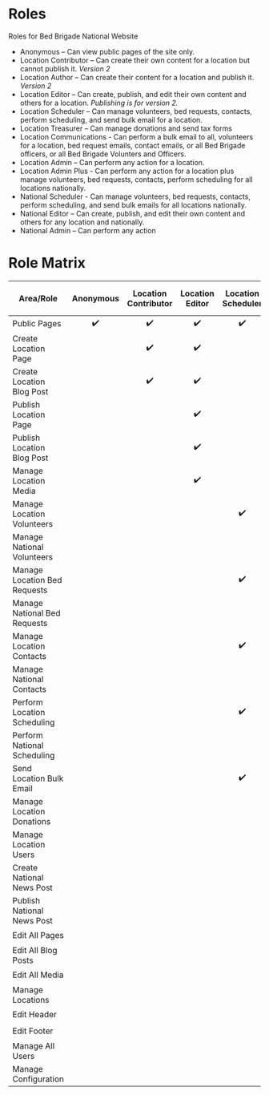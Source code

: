 # Roles

Roles for Bed Brigade National Website

* Anonymous – Can view public pages of the site only.
* Location Contributor – Can create their own content for a location but cannot publish it. *Version 2*
* Location Author – Can create their content for a location and publish it. *Version 2*
* Location Editor – Can create, publish, and edit their own content and others for a location. *Publishing is for version 2.*
* Location Scheduler – Can manage volunteers, bed requests, contacts, perform scheduling, and send bulk email for a location.
* Location Treasurer – Can manage donations and send tax forms
* Location Communications - Can perform a bulk email to all, volunteers for a location, bed request emails, contact emails, or all Bed Brigade officers, or all Bed Brigade Volunters and Officers. 
* Location Admin – Can perform any action for a location.
* Location Admin Plus - Can perform any action for a location plus manage volunteers, bed requests, contacts, perform scheduling for all locations nationally.
* National Scheduler - Can manage volunteers, bed requests, contacts, perform scheduling, and send bulk emails for all locations nationally.
* National Editor – Can create, publish, and edit their own content and others for any location and nationally.
* National Admin – Can perform any action

# Role Matrix

| Area/Role                    | Anonymous          | Location Contributor | Location Editor    | Location Scheduler | Location Treasurer | Location Communications | Location Admin Plus | Location Admin     | National Scheduler | National Editor    | National Admin     |
|------------------------------|:------------------:|:--------------------:|:------------------:|:------------------:|:------------------:|:-----------------------:|:-------------------:|:------------------:|:------------------:|:------------------:|:------------------:|
| Public Pages                 | :heavy_check_mark: | :heavy_check_mark:   | :heavy_check_mark: | :heavy_check_mark: | :heavy_check_mark: | :heavy_check_mark:      | :heavy_check_mark:  | :heavy_check_mark: | :heavy_check_mark: | :heavy_check_mark: | :heavy_check_mark: |
| Create Location Page         |                    | :heavy_check_mark:   | :heavy_check_mark: |                    |                    |                         | :heavy_check_mark:  | :heavy_check_mark: |                    | :heavy_check_mark: | :heavy_check_mark: |
| Create Location Blog Post    |                    | :heavy_check_mark:   | :heavy_check_mark: |                    |                    |                         | :heavy_check_mark:  | :heavy_check_mark: |                    | :heavy_check_mark: | :heavy_check_mark: |
| Publish Location Page        |                    |                      | :heavy_check_mark: |                    |                    |                         | :heavy_check_mark:  | :heavy_check_mark: |                    | :heavy_check_mark: | :heavy_check_mark: |
| Publish Location Blog Post   |                    |                      | :heavy_check_mark: |                    |                    |                         | :heavy_check_mark:  | :heavy_check_mark: |                    | :heavy_check_mark: | :heavy_check_mark: |
| Manage Location Media        |                    |                      | :heavy_check_mark: |                    |                    |                         | :heavy_check_mark:  | :heavy_check_mark: |                    | :heavy_check_mark: | :heavy_check_mark: |
| Manage Location Volunteers   |                    |                      |                    | :heavy_check_mark: |                    |                         | :heavy_check_mark:  | :heavy_check_mark: | :heavy_check_mark: |                    | :heavy_check_mark: |
| Manage National Volunteers   |                    |                      |                    |                    |                    |                         | :heavy_check_mark:  |                    | :heavy_check_mark: |                    | :heavy_check_mark: |
| Manage Location Bed Requests |                    |                      |                    | :heavy_check_mark: |                    |                         | :heavy_check_mark:  | :heavy_check_mark: |                    |                    | :heavy_check_mark: |
| Manage National Bed Requests |                    |                      |                    |                    |                    |                         | :heavy_check_mark:  |                    | :heavy_check_mark: |                    | :heavy_check_mark: |
| Manage Location Contacts     |                    |                      |                    | :heavy_check_mark: |                    |                         | :heavy_check_mark:  | :heavy_check_mark: | :heavy_check_mark: |                    | :heavy_check_mark: |
| Manage National Contacts     |                    |                      |                    |                    |                    |                         | :heavy_check_mark:  |                    | :heavy_check_mark: |                    | :heavy_check_mark: |
| Perform Location Scheduling  |                    |                      |                    | :heavy_check_mark: |                    |                         | :heavy_check_mark:  | :heavy_check_mark: | :heavy_check_mark: |                    | :heavy_check_mark: |
| Perform National Scheduling  |                    |                      |                    |                    |                    |                         | :heavy_check_mark:  |                    | :heavy_check_mark: |                    | :heavy_check_mark: |
| Send Location Bulk Email     |                    |                      |                    | :heavy_check_mark: |                    | :heavy_check_mark:      | :heavy_check_mark:  | :heavy_check_mark: | :heavy_check_mark: |                    | :heavy_check_mark: |
| Manage Location Donations    |                    |                      |                    |                    | :heavy_check_mark: |                         | :heavy_check_mark:  | :heavy_check_mark: |                    |                    | :heavy_check_mark: |
| Manage Location Users        |                    |                      |                    |                    |                    |                         | :heavy_check_mark:  | :heavy_check_mark: |                    |                    | :heavy_check_mark: |
| Create National News Post    |                    |                      |                    |                    |                    |                         |                     |                    |                    | :heavy_check_mark: | :heavy_check_mark: |
| Publish National News Post   |                    |                      |                    |                    |                    |                         |                     |                    |                    | :heavy_check_mark: | :heavy_check_mark: |
| Edit All Pages               |                    |                      |                    |                    |                    |                         |                     |                    |                    | :heavy_check_mark: | :heavy_check_mark: |
| Edit All Blog Posts          |                    |                      |                    |                    |                    |                         |                     |                    |                    | :heavy_check_mark: | :heavy_check_mark: |
| Edit All Media               |                    |                      |                    |                    |                    |                         |                     |                    |                    | :heavy_check_mark: | :heavy_check_mark: |
| Manage Locations             |                    |                      |                    |                    |                    |                         |                     |                    |                    |                    | :heavy_check_mark: |
| Edit Header                  |                    |                      |                    |                    |                    |                         |                     |                    |                    | :heavy_check_mark: | :heavy_check_mark: |
| Edit Footer                  |                    |                      |                    |                    |                    |                         |                     |                    |                    | :heavy_check_mark: | :heavy_check_mark: |
| Manage All Users             |                    |                      |                    |                    |                    |                         |                     |                    |                    |                    | :heavy_check_mark: |
| Manage Configuration         |                    |                      |                    |                    |                    |                         |                     |                    |                    |                    | :heavy_check_mark: |
